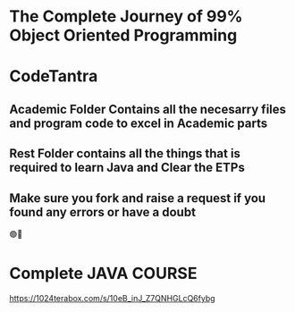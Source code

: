 # The Complete Journey of 99% Object Oriented Programming

# CodeTantra

## Academic Folder Contains all the necesarry files and program code to excel in Academic parts
## Rest Folder contains all the things that is required to learn Java and Clear the ETPs

## Make sure you fork and raise a request if you found any errors or have a doubt


🟢🔴 
# Complete JAVA COURSE
https://1024terabox.com/s/10eB_inJ_Z7QNHGLcQ6fybg

